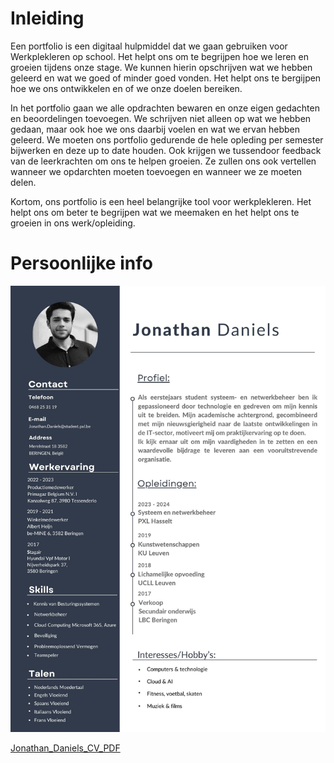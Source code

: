 
# Inleiding

Een portfolio is een digitaal hulpmiddel dat we gaan gebruiken voor Werkplekleren op school. Het helpt ons om te begrijpen hoe we leren en groeien tijdens onze stage. We kunnen hierin opschrijven wat we hebben geleerd en wat we goed of minder goed vonden. Het helpt ons te bergijpen hoe we ons ontwikkelen en of we onze doelen bereiken.

In het portfolio gaan we alle opdrachten bewaren en onze eigen gedachten en beoordelingen toevoegen. We schrijven niet alleen op wat we hebben gedaan, maar ook hoe we ons daarbij voelen en wat we ervan hebben geleerd. We moeten ons portfolio gedurende de hele opleding per semester bijwerken en deze up to date houden. Ook krijgen we tussendoor feedback van de leerkrachten om ons te helpen groeien. Ze zullen ons ook vertellen wanneer we opdarchten moeten toevoegen en wanneer we ze moeten delen.

Kortom, ons portfolio is een heel belangrijke tool voor werkplekleren. Het helpt ons om beter te begrijpen wat we meemaken en het helpt ons te groeien in ons werk/opleiding.

# Persoonlijke info

![CV_Daniels_Jonathan!](../images/CV_Daniels_Jonathan.jpg) 


[Jonathan_Daniels_CV_PDF](https://github.com/PXL-Digital-SNE-Werkplekleren/portfolio-JonathanDanielsPXL/blob/main/Daniels_Jonathan_CV.pdf)
